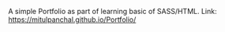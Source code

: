 A simple Portfolio as part of learning basic of SASS/HTML.
Link: https://mitulpanchal.github.io/Portfolio/
